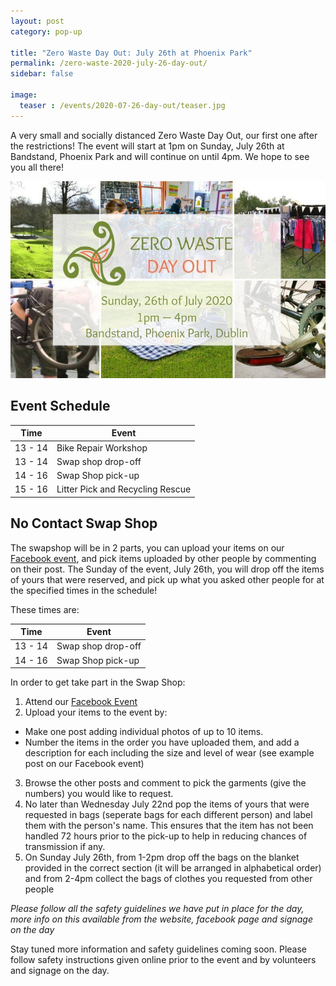 ```yaml
---
layout: post
category: pop-up

title: "Zero Waste Day Out: July 26th at Phoenix Park"
permalink: /zero-waste-2020-july-26-day-out/
sidebar: false

image:
  teaser : /events/2020-07-26-day-out/teaser.jpg
---
```


A very small and socially distanced Zero Waste Day Out, our first one after the restrictions!
The event will start at 1pm on Sunday, July 26th at Bandstand, Phoenix Park and will continue on until 4pm. We hope to see you all there!

![Sunday 26th of July 2020, 1pm - 4pm, Bandstand, Phoenix Park, Dublin](/images/events/2020-07-26-day-out/teaser.jpg)

## Event Schedule

| Time    | Event                            |
| ------- | -------------------------------- |
| 13 - 14 | Bike Repair Workshop             |
| 13 - 14 | Swap shop drop-off               |
| 14 - 16 | Swap Shop pick-up                |
| 15 - 16 | Litter Pick and Recycling Rescue |

## No Contact Swap Shop

The swapshop will be in 2 parts, you can upload your items on our [Facebook event](https://www.facebook.com/events/1201364033563258/), and pick items uploaded by other people by commenting on their post. The Sunday of the event, July 26th, you will drop off the items of yours that were reserved, and pick up what you asked other people for at the specified times in the schedule!

These times are:

| Time    | Event                            |
| ------- | -------------------------------- |
| 13 - 14 | Swap shop drop-off               |
| 14 - 16 | Swap Shop pick-up                |

In order to get take part in the Swap Shop:

1. Attend our [Facebook Event](https://www.facebook.com/events/1201364033563258/)
2. Upload your items to the event by:
  - Make one post adding individual photos of up to 10 items.
  - Number the items in the order you have uploaded them, and add a description for each including the size and level of wear (see example post on our Facebook event)
3. Browse the other posts and comment to pick the garments (give the numbers) you would like to request.
4. No later than Wednesday July 22nd pop the items of yours that were requested in bags (seperate bags for each different person) and label them with the person's name. This ensures that the item has not been handled 72 hours prior to the pick-up to help in reducing chances of transmission if any.
5. On Sunday July 26th, from 1-2pm drop off the bags on the blanket provided in the correct section (it will be arranged in alphabetical order) and from 2-4pm collect the bags of clothes you requested from other people
 
*Please follow all the safety guidelines we have put in place for the day, more info on this available from the website, facebook page and signage on the day*

Stay tuned more information and safety guidelines coming soon.
Please follow safety instructions given online prior to the event and by volunteers and signage on the day. 

